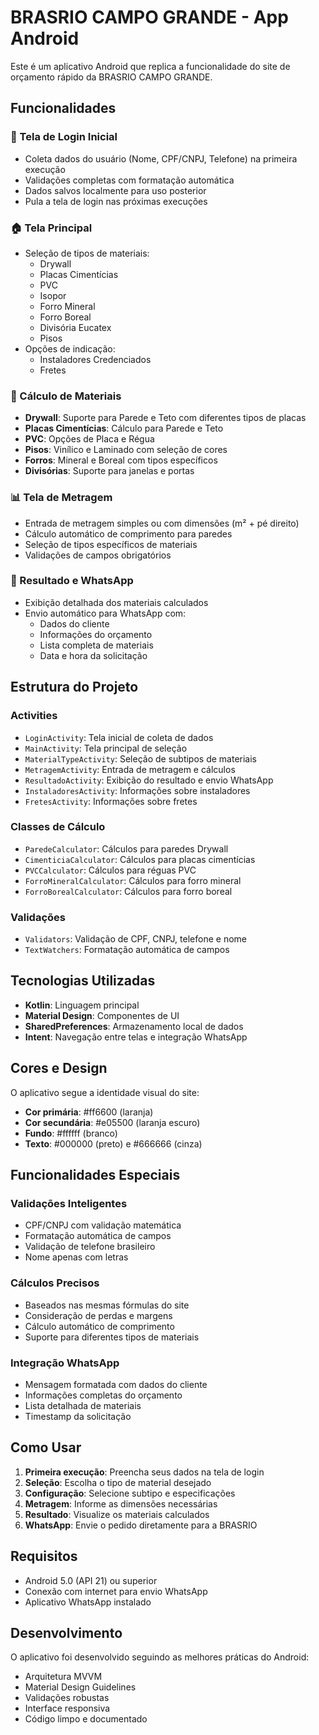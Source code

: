 # BRASRIO CAMPO GRANDE - App Android

Este é um aplicativo Android que replica a funcionalidade do site de orçamento rápido da BRASRIO CAMPO GRANDE.

## Funcionalidades

### 🔐 Tela de Login Inicial
- Coleta dados do usuário (Nome, CPF/CNPJ, Telefone) na primeira execução
- Validações completas com formatação automática
- Dados salvos localmente para uso posterior
- Pula a tela de login nas próximas execuções

### 🏠 Tela Principal
- Seleção de tipos de materiais:
  - Drywall
  - Placas Cimentícias
  - PVC
  - Isopor
  - Forro Mineral
  - Forro Boreal
  - Divisória Eucatex
  - Pisos
- Opções de indicação:
  - Instaladores Credenciados
  - Fretes

### 📐 Cálculo de Materiais
- **Drywall**: Suporte para Parede e Teto com diferentes tipos de placas
- **Placas Cimentícias**: Cálculo para Parede e Teto
- **PVC**: Opções de Placa e Régua
- **Pisos**: Vinílico e Laminado com seleção de cores
- **Forros**: Mineral e Boreal com tipos específicos
- **Divisórias**: Suporte para janelas e portas

### 📊 Tela de Metragem
- Entrada de metragem simples ou com dimensões (m² + pé direito)
- Cálculo automático de comprimento para paredes
- Seleção de tipos específicos de materiais
- Validações de campos obrigatórios

### 📱 Resultado e WhatsApp
- Exibição detalhada dos materiais calculados
- Envio automático para WhatsApp com:
  - Dados do cliente
  - Informações do orçamento
  - Lista completa de materiais
  - Data e hora da solicitação

## Estrutura do Projeto

### Activities
- `LoginActivity`: Tela inicial de coleta de dados
- `MainActivity`: Tela principal de seleção
- `MaterialTypeActivity`: Seleção de subtipos de materiais
- `MetragemActivity`: Entrada de metragem e cálculos
- `ResultadoActivity`: Exibição do resultado e envio WhatsApp
- `InstaladoresActivity`: Informações sobre instaladores
- `FretesActivity`: Informações sobre fretes

### Classes de Cálculo
- `ParedeCalculator`: Cálculos para paredes Drywall
- `CimenticiaCalculator`: Cálculos para placas cimentícias
- `PVCCalculator`: Cálculos para réguas PVC
- `ForroMineralCalculator`: Cálculos para forro mineral
- `ForroBorealCalculator`: Cálculos para forro boreal

### Validações
- `Validators`: Validação de CPF, CNPJ, telefone e nome
- `TextWatchers`: Formatação automática de campos

## Tecnologias Utilizadas

- **Kotlin**: Linguagem principal
- **Material Design**: Componentes de UI
- **SharedPreferences**: Armazenamento local de dados
- **Intent**: Navegação entre telas e integração WhatsApp

## Cores e Design

O aplicativo segue a identidade visual do site:
- **Cor primária**: #ff6600 (laranja)
- **Cor secundária**: #e05500 (laranja escuro)
- **Fundo**: #ffffff (branco)
- **Texto**: #000000 (preto) e #666666 (cinza)

## Funcionalidades Especiais

### Validações Inteligentes
- CPF/CNPJ com validação matemática
- Formatação automática de campos
- Validação de telefone brasileiro
- Nome apenas com letras

### Cálculos Precisos
- Baseados nas mesmas fórmulas do site
- Consideração de perdas e margens
- Cálculo automático de comprimento
- Suporte para diferentes tipos de materiais

### Integração WhatsApp
- Mensagem formatada com dados do cliente
- Informações completas do orçamento
- Lista detalhada de materiais
- Timestamp da solicitação

## Como Usar

1. **Primeira execução**: Preencha seus dados na tela de login
2. **Seleção**: Escolha o tipo de material desejado
3. **Configuração**: Selecione subtipo e especificações
4. **Metragem**: Informe as dimensões necessárias
5. **Resultado**: Visualize os materiais calculados
6. **WhatsApp**: Envie o pedido diretamente para a BRASRIO

## Requisitos

- Android 5.0 (API 21) ou superior
- Conexão com internet para envio WhatsApp
- Aplicativo WhatsApp instalado

## Desenvolvimento

O aplicativo foi desenvolvido seguindo as melhores práticas do Android:
- Arquitetura MVVM
- Material Design Guidelines
- Validações robustas
- Interface responsiva
- Código limpo e documentado
